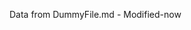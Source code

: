 <!-- START [code] include.md -->
<!-- END [code] include.md -->


Data from DummyFile.md - Modified-now
